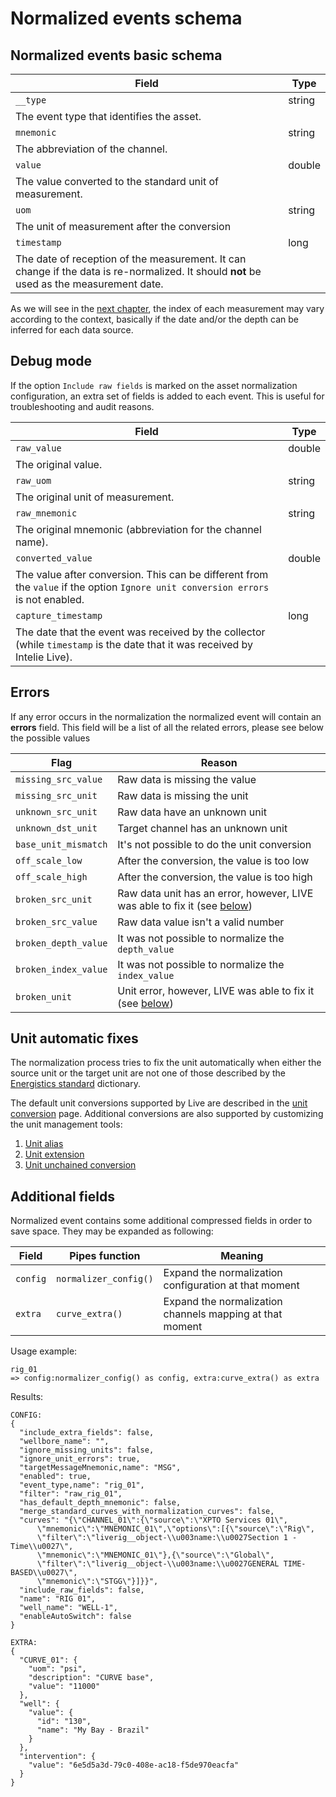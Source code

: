 # Normalized events schema

## Normalized events basic schema

| Field                                                                                                                                    | Type   |
| ---------------------------------------------------------------------------------------------------------------------------------------- | ------ |
| `__type`                                                                                                                                 | string |
| The event type that identifies the asset.                                                                                                |        |
| `mnemonic`                                                                                                                               | string |
| The abbreviation of the channel.                                                                                                         |        |
| `value`                                                                                                                                  | double |
| The value converted to the standard unit of measurement.                                                                                 |        |
| `uom`                                                                                                                                    | string |
| The unit of measurement after the conversion                                                                                             |        |
| `timestamp`                                                                                                                              | long   |
| The date of reception of the measurement. It can change if the data is re-normalized. It should **not** be used as the measurement date. |        |

As we will see in the [next chapter](data-enrichment.md), the index of each measurement may vary according to the context, basically if the date and/or the depth can be inferred for each data source.

## Debug mode

If the option `Include raw fields` is marked on the asset normalization configuration, an extra set of fields is added to each event. This is useful for troubleshooting and audit reasons.

| Field                                                                                                                            | Type   |
| -------------------------------------------------------------------------------------------------------------------------------- | ------ |
| `raw_value`                                                                                                                      | double |
| The original value.                                                                                                              |        |
| `raw_uom`                                                                                                                        | string |
| The original unit of measurement.                                                                                                |        |
| `raw_mnemonic`                                                                                                                   | string |
| The original mnemonic (abbreviation for the channel name).                                                                       |        |
| `converted_value`                                                                                                                | double |
| The value after conversion. This can be different from the `value` if the option `Ignore unit conversion errors` is not enabled. |        |
| `capture_timestamp`                                                                                                              | long   |
| The date that the event was received by the collector (while `timestamp` is the date that it was received by Intelie Live).      |        |

## Errors

If any error occurs in the normalization the normalized event will contain an **errors** field. This field will be a list of all the related errors, please see below the possible values&#x20;

| Flag                 | Reason                                                                                                                       |
| -------------------- | ---------------------------------------------------------------------------------------------------------------------------- |
| `missing_src_value`  | Raw data is missing the value                                                                                                |
| `missing_src_unit`   | Raw data is missing the unit                                                                                                 |
| `unknown_src_unit`   | Raw data have an unknown unit                                                                                                |
| `unknown_dst_unit`   | Target channel has an unknown unit                                                                                           |
| `base_unit_mismatch` | It's not possible to do the unit conversion                                                                                  |
| `off_scale_low`      | After the conversion, the value is too low                                                                                   |
| `off_scale_high`     | After the conversion, the value is too high                                                                                  |
| `broken_src_unit`    | Raw data unit has an error, however, LIVE was able to fix it (see [below](normalized-events-schema.md#unit-automatic-fixes)) |
| `broken_src_value`   | Raw data value isn't a valid number                                                                                          |
| `broken_depth_value` | It was not possible to normalize the `depth_value`                                                                           |
| `broken_index_value` | It was not possible to normalize the `index_value`                                                                           |
| `broken_unit`        | Unit error, however, LIVE was able to fix it (see [below](normalized-events-schema.md#unit-automatic-fixes))                 |

## Unit automatic fixes

The normalization process tries to fix the unit automatically when either the source unit or the target unit are not one of those described by the [Energistics standard](https://www.energistics.org/energistics-unit-of-measure-standard) dictionary.&#x20;

The default unit conversions supported by Live are described in the [unit conversion](unit-conversion.md) page. Additional conversions are also supported by customizing the unit management tools:

1. [Unit alias](https://drilling.intelie.com/administration/high-frequency-data/unit-management-tools#unit-alias)
2. [Unit extension](https://drilling.intelie.com/administration/high-frequency-data/unit-management-tools#unit-extension)
3. [Unit unchained conversion](https://drilling.intelie.com/administration/high-frequency-data/unit-management-tools#unchained-unit-conversion)

## Additional fields

Normalized event contains some additional compressed fields in order to save space. They may be expanded as following:

| Field    | Pipes function        | Meaning                                                   |
| -------- | --------------------- | --------------------------------------------------------- |
| `config` | `normalizer_config()` | Expand the normalization configuration at that moment     |
| `extra`  | `curve_extra()`       | Expand the normalization channels mapping at that moment  |

Usage example:

```
rig_01
=> config:normalizer_config() as config, extra:curve_extra() as extra
```

Results:

```
CONFIG:
{
  "include_extra_fields": false,
  "wellbore_name": "",
  "ignore_missing_units": false,
  "ignore_unit_errors": true,
  "targetMessageMnemonic,name": "MSG",
  "enabled": true,
  "event_type,name": "rig_01",
  "filter": "raw_rig_01",
  "has_default_depth_mnemonic": false,
  "merge_standard_curves_with_normalization_curves": false,
  "curves": "{\"CHANNEL_01\":{\"source\":\"XPTO Services 01\",
      \"mnemonic\":\"MNEMONIC_01\",\"options\":[{\"source\":\"Rig\",
      \"filter\":\"liverig__object-\\u003name:\\u0027Section 1 - Time\\u0027\",
      \"mnemonic\":\"MNEMONIC_01\"},{\"source\":\"Global\",
      \"filter\":\"liverig__object-\\u003name:\\u0027GENERAL TIME-BASED\\u0027\",
      \"mnemonic\":\"STGG\"}]}}",
  "include_raw_fields": false,
  "name": "RIG 01",
  "well_name": "WELL-1",
  "enableAutoSwitch": false
}

EXTRA:
{
  "CURVE_01": {
    "uom": "psi",
    "description": "CURVE base",
    "value": "11000"
  },
  "well": {
    "value": {
      "id": "130",
      "name": "My Bay - Brazil"
    }
  },
  "intervention": {
    "value": "6e5d5a3d-79c0-408e-ac18-f5de970eacfa"
  }
}
```
